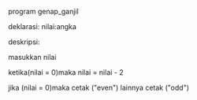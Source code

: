 program genap_ganjil

deklarasi:
nilai:angka

deskripsi:

masukkan nilai

ketika(nilai = 0)maka
       nilai = nilai - 2

jika (nilai = 0)maka
      cetak ("even")
lainnya 
      cetak ("odd")
      